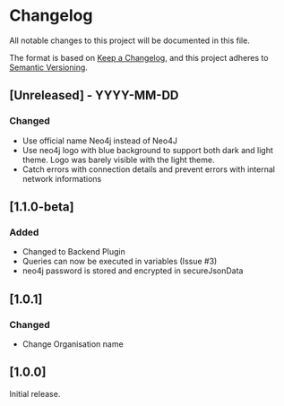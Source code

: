 # Changelog
All notable changes to this project will be documented in this file.

The format is based on [Keep a Changelog](https://keepachangelog.com/en/1.0.0/),
and this project adheres to [Semantic Versioning](https://semver.org/spec/v2.0.0.html).

## [Unreleased] - YYYY-MM-DD
### Changed
- Use official name Neo4j instead of Neo4J
- Use neo4j logo with blue background to support both dark and light theme. Logo was barely visible with the light theme.
- Catch errors with connection details and prevent errors with internal network informations

## [1.1.0-beta]
### Added
- Changed to Backend Plugin
- Queries can now be executed in variables (Issue #3)
- neo4j password is stored and encrypted in secureJsonData

## [1.0.1]
### Changed
- Change Organisation name

## [1.0.0]

Initial release.
